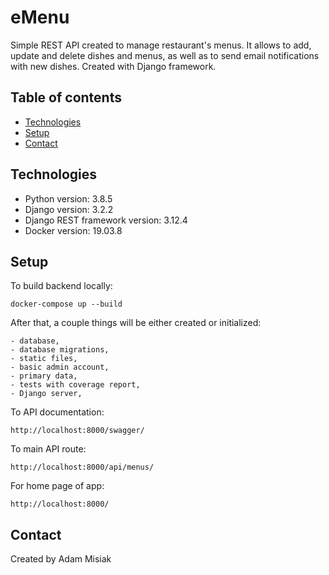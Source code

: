 # eMenu

Simple REST API created to manage restaurant's menus. It allows to add, update and delete dishes and menus, as well as to send email notifications with new dishes. Created with Django framework.


## Table of contents
* [Technologies](#technologies)
* [Setup](#setup)
* [Contact](#contact)

## Technologies
* Python version: 3.8.5
* Django version: 3.2.2
* Django REST framework version: 3.12.4
* Docker version: 19.03.8

## Setup
To build backend locally:
```
docker-compose up --build
```

After that, a couple things will be either created or initialized:
```
- database,
- database migrations,
- static files,
- basic admin account,
- primary data,
- tests with coverage report,
- Django server,
```

To API documentation:
```
http://localhost:8000/swagger/
```

To main API route:
```
http://localhost:8000/api/menus/
```

For home page of app:
```
http://localhost:8000/
```

## Contact
Created by Adam Misiak
